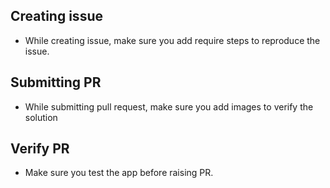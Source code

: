 ## Creating issue
- While  creating issue, make sure you add require steps to reproduce the issue.


## Submitting PR
- While submitting pull request, make sure you add images to verify the solution 

## Verify PR
- Make sure you test the app before raising PR.